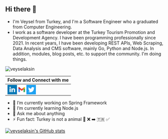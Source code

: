 ## Hi there 👋
* I'm Veysel from Turkey, and I'm a Software Engineer who a graduated from Computer Engineering. 
* I work as a software developer at the Turkey Tourism Promotion and Development Agency. I have been programming professionally since 2021. In recent years, I have been developing REST APIs, Web Scraping, Data Analysis and CMS software, mainly Go, Python and Node.js. In addition, modules, blog posts, etc. to support the community. I'm doing things.



<p align="left"> <img src="https://komarev.com/ghpvc/?username=veyselaksin&label=Profile%20views&color=0e75b6&style=flat" alt="veyselaksin" /> </p>


|Follow and Connect with me|
|-----|
|<a href="https://www.linkedin.com/in/veyselaksin/"><img align="left" alt="Veysel's LinkedIn" width="30px" src="https://github.com/edent/SuperTinyIcons/blob/master/images/svg/linkedin.svg" /></a> <a href="https://twitter.com/veyselaksinn" target="blank"><img align="center" src="https://github.com/edent/SuperTinyIcons/blob/master/images/svg/twitter.svg" alt="veyselaksinn" width="30"/></a> <a href="mailto:veyselaksn@gmail.com"><img align="left" alt="Veysel's Email address" width="30px" src="https://github.com/edent/SuperTinyIcons/blob/master/images/svg/gmail.svg" /></a>|


- 🔭 I’m currently working on Spring Framework
- 🌱 I’m currently learning Node.js
- 💬 Ask me about anything
- ⚡ Fun fact: Turkey is not a animal 🦃 ❌ ➡️ 🇹🇷 ✅

[![veyselaksin's GitHub stats](https://github-readme-stats.vercel.app/api?username=veyselaksin)](https://github.com/anuraghazra/github-readme-stats)



